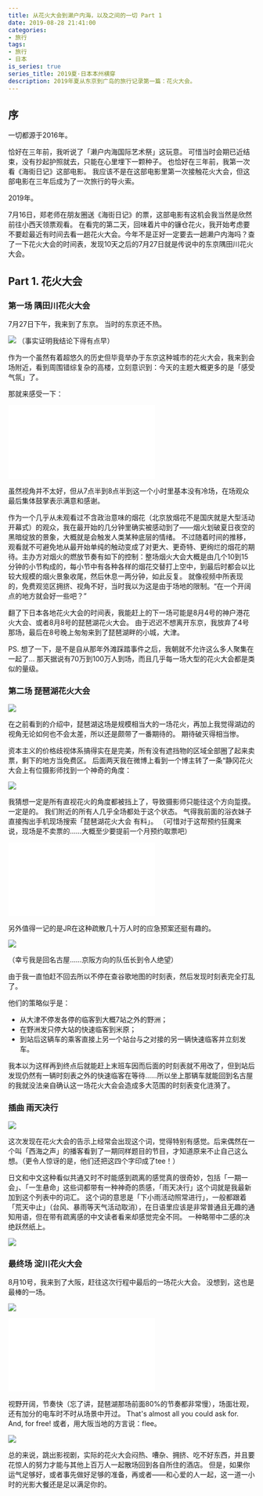 ```yaml
---
title: 从花火大会到濑户内海，以及之间的一切 Part 1
date: 2019-08-28 21:41:00
categories: 
- 旅行
tags:
- 旅行
- 日本
is_series: true
series_title: 2019夏·日本本州横穿
description: 2019年夏从东京到广岛的旅行记录第一篇：花火大会。
---
```


## 序

一切都源于2016年。

恰好在三年前，我听说了「濑户内海国际艺术祭」这玩意。
可惜当时会期已近结束，没有抄起护照就去，只能在心里埋下一颗种子。
也恰好在三年前，我第一次看《海街日记》这部电影。
我应该不是在这部电影里第一次接触花火大会，但这部电影在三年后成为了一次旅行的导火索。

2019年。

7月16日，郑老师在朋友圈送《海街日记》的票，这部电影有这机会我当然是欣然前往小西天领票观看。
在看完的第二天，回味着片中的镰仓花火，我开始考虑要不要趁最近有时间去看一趟花火大会。今年不是正好一定要去一趟濑户内海吗？查了一下花火大会的时间表，发现10天之后的7月27日就是传说中的东京隅田川花火大会。


## Part 1. 花火大会

### 第一场 隅田川花火大会

7月27日下午，我来到了东京。
当时的东京还不热。

![](https://i.imgtg.com/2023/02/16/dyHdB.png)
（事实证明我结论下得有点早）

作为一个虽然有着超悠久的历史但毕竟举办于东京这种城市的花火大会，我来到会场附近，看到周围错综复杂的高楼，立刻意识到：今天的主题大概更多的是「感受气氛」了。

那就来感受一下：

<iframe src="//player.bilibili.com/player.html?aid=481948678&bvid=BV1FT411D7GV&cid=1011241664&page=1" scrolling="no" border="0" frameborder="no" framespacing="0" allowfullscreen="true"> </iframe>

虽然视角并不太好，但从7点半到8点半到这一个小时里基本没有冷场，在场观众最后集体鼓掌表示满意和感谢。

作为一个几乎从未观看过不含政治意味的烟花（北京放烟花不是国庆就是大型活动开幕式）的观众，我在最开始的几分钟里确实被感动到了——烟火划破夏日夜空的黑暗绽放的景象，大概就是会触发人类某种底层的情绪。
不过随着时间的推移，观看就不可避免地从最开始单纯的触动变成了对更大、更奇特、更绚烂的烟花的期待。主办方对烟火的燃放节奏有如下的控制：整场烟火大会大概是由几个10到15分钟的小节构成的，每小节中有各种各样的烟花交替打上空中，到最后时都会以比较大规模的烟火景象收尾，然后休息一两分钟，如此反复。
就像视频中所表现的，免费观览区拥挤、视角不好，当时我以为这是由于场地的限制。“在一个开阔点的地方就会好一些吧？”

翻了下日本各地花火大会的时间表，我能赶上的下一场可能是8月4号的神户港花火大会、或者8月8号的琵琶湖花火大会。
由于迟迟不想离开东京，我放弃了4号那场，最后在8号晚上匆匆来到了琵琶湖畔的小城，大津。

PS. 想了一下，是不是自从那年外滩踩踏事件之后，我朝就不允许这么多人聚集在一起了... 那天据说有70万到100万人到场，而且几乎每一场大型的花火大会都是类似的量级。

### 第二场 琵琶湖花火大会

![](https://i.imgtg.com/2023/02/17/dmabC.jpg)

在之前看到的介绍中，琵琶湖这场是规模相当大的一场花火，再加上我觉得湖边的视角无论如何也不会太差，所以还是颇带了一番期待的。
期待破灭得相当惨。

资本主义的价格歧视体系搞得实在是完美，所有没有遮挡物的区域全部圈了起来卖票，剩下的地方当免费区。
后面两天我在微博上看到一个博主转了一条“静冈花火大会上有位摄影师找到一个神奇的角度：

![](https://i.imgtg.com/2023/02/17/dgEgc.jpg)

我猜想一定是所有直视花火的角度都被挡上了，导致摄影师只能往这个方向踅摸。
一定是的。
我们附近的所有人几乎全场都处于这个状态。
气得我前面的浴衣妹子直接掏出手机现场搜索「琵琶湖花火大会 有料」。
（可惜对于这帮预约狂魔来说，现场是不卖票的……大概至少要提前一个月预约取票吧）

<iframe src="//player.bilibili.com/player.html?aid=504584198&bvid=BV1Qg41177Qf&cid=381406499&page=1" scrolling="no" border="0" frameborder="no" framespacing="0" allowfullscreen="true"> </iframe>

另外值得一记的是JR在这种疏散几十万人时的应急预案还挺有趣的。

![](https://i.imgtg.com/2023/02/17/dgICK.jpg)

（幸亏我是回名古屋……京阪方向的队伍长到令人绝望）

由于我一直怕赶不回去所以不停在查谷歌地图的时刻表，然后发现时刻表完全打乱了。

他们的策略似乎是：
- 从大津不停发各停的临客到大概7站之外的野洲；
- 在野洲发只停大站的快速临客到米原；
- 到站后这辆车的乘客直接上另一个站台与之对接的另一辆快速临客并立刻发车。

我本以为这样再到终点后就能赶上末班车因而后面的时刻表就不用改了，但到站后发现仍然有一辆时刻表之外的快速临客在等待……所以坐上那辆车就能回到名古屋的我就没法亲自确认这一场花火大会会造成多大范围的时刻表变化涟漪了。

### 插曲 雨天决行

![](https://i.imgtg.com/2023/02/17/dguQs.jpg)

这次发现在花火大会的告示上经常会出现这个词，觉得特别有感觉。后来偶然在一个叫「西海之声」的播客看到了一期同样题目的节目，才知道原来不止自己这么想。（更令人惊讶的是，他们还把这四个字印成了tee！）

日文和中文这种看似共通又时不时能感到疏离的感觉真的很奇妙，包括「一期一会」、「一生悬命」这些词都带有一种神奇的质感，「雨天决行」这个词就是我最新加到这个列表中的词汇。
这个词的意思是「下小雨活动照常进行」，一般都跟着「荒天中止」（台风、暴雨等天气活动取消），在日语里应该是非常普通且无趣的通知用语，但在带有疏离感的中文读者看来却感觉完全不同。
一种略带中二感的决绝跃然纸上。

![](https://i.imgtg.com/2023/02/17/dgXAB.jpg)

### 最终场 淀川花火大会

8月10号，我来到了大阪，赶往这次行程中最后的一场花火大会。
没想到，这也是最棒的一场。

![](https://i.imgtg.com/2023/02/17/dgCna.jpg)

<iframe src="//player.bilibili.com/player.html?aid=762018561&bvid=BV1D64y1x7WM&cid=381409867&page=1" scrolling="no" border="0" frameborder="no" framespacing="0" allowfullscreen="true"> </iframe>

视野开阔，节奏快（忘了讲，琵琶湖那场前面80%的节奏都非常慢），场面壮观，还有加分的电车时不时从场景中开过。
That's almost all you could ask for.
And, for free!
或者，用大阪当地的方言说：flee。

![](https://i.imgtg.com/2023/02/17/dmM6N.png)

总的来说，跳出影视剧，实际的花火大会闷热、嘈杂、拥挤、吃不好东西，并且要花惊人的努力才能与其他上百万人一起散场回到各自所住的酒店。
但是，如果你运气足够好，或者事先做好足够的准备，再或者——和心爱的人一起，这一道一小时的光影大餐还是足以满足你的。